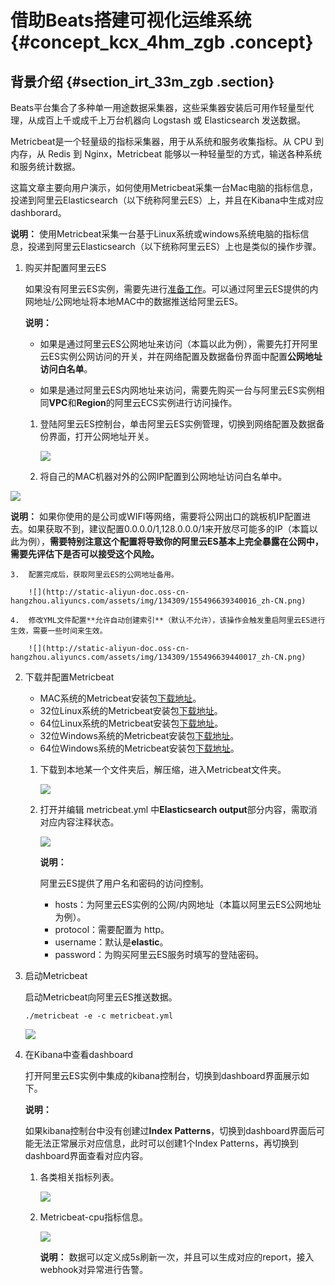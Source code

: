 # 借助Beats搭建可视化运维系统 {#concept_kcx_4hm_zgb .concept}

## 背景介绍 {#section_irt_33m_zgb .section}

Beats平台集合了多种单一用途数据采集器，这些采集器安装后可用作轻量型代理，从成百上千或成千上万台机器向 Logstash 或 Elasticsearch 发送数据。

Metricbeat是一个轻量级的指标采集器，用于从系统和服务收集指标。从 CPU 到内存，从 Redis 到 Nginx，Metricbeat 能够以一种轻量型的方式，输送各种系统和服务统计数据。

这篇文章主要向用户演示，如何使用Metricbeat采集一台Mac电脑的指标信息，投递到阿里云Elasticsearch（以下统称阿里云ES）上，并且在Kibana中生成对应dashborard。

**说明：** 使用Metricbeat采集一台基于Linux系统或windows系统电脑的指标信息，投递到阿里云Elasticsearch（以下统称阿里云ES）上也是类似的操作步骤。

1.  购买并配置阿里云ES

    如果没有阿里云ES实例，需要先进行[准备工作](../../../../../intl.zh-CN/快速入门/准备工作.md#)。可以通过阿里云ES提供的内网地址/公网地址将本地MAC中的数据推送给阿里云ES。

    **说明：** 

    -   如果是通过阿里云ES公网地址来访问（本篇以此为例），需要先打开阿里云ES实例公网访问的开关，并在网络配置及数据备份界面中配置**公网地址访问白名单**。

    -   如果是通过阿里云ES内网地址来访问，需要先购买一台与阿里云ES实例相同**VPC**和**Region**的阿里云ECS实例进行访问操作。

    1.  登陆阿里云ES控制台，单击阿里云ES实例管理，切换到网络配置及数据备份界面，打开公网地址开关。

        ![](http://static-aliyun-doc.oss-cn-hangzhou.aliyuncs.com/assets/img/134309/155496639340014_zh-CN.png)

    2.  将自己的MAC机器对外的公网IP配置到公网地址访问白名单中。

![](http://static-aliyun-doc.oss-cn-hangzhou.aliyuncs.com/assets/img/134309/155496639340015_zh-CN.png)

**说明：** 如果你使用的是公司或WIFI等网络，需要将公网出口的跳板机IP配置进去。如果获取不到，建议配置0.0.0.0/1,128.0.0.0/1来开放尽可能多的IP（本篇以此为例），**需要特别注意这个配置将导致你的阿里云ES基本上完全暴露在公网中，需要先评估下是否可以接受这个风险。**

    3.  配置完成后，获取阿里云ES的公网地址备用。

        ![](http://static-aliyun-doc.oss-cn-hangzhou.aliyuncs.com/assets/img/134309/155496639340016_zh-CN.png)

    4.  修改YML文件配置**允许自动创建索引**（默认不允许），该操作会触发重启阿里云ES进行生效，需要一些时间来生效。

        ![](http://static-aliyun-doc.oss-cn-hangzhou.aliyuncs.com/assets/img/134309/155496639440017_zh-CN.png)

2.  下载并配置Metricbeat
    -   MAC系统的Metricbeat安装包[下载地址](https://artifacts.elastic.co/downloads/beats/metricbeat/metricbeat-6.3.2-darwin-x86_64.tar.gz?spm=a2c4e.11153940.blogcont618611.15.4bb4639amOtBZb&file=metricbeat-6.3.2-darwin-x86_64.tar.gz)。
    -   32位Linux系统的Metricbeat安装包[下载地址](https://artifacts.elastic.co/downloads/beats/metricbeat/metricbeat-6.3.2-linux-x86.tar.gz?spm=a2c4e.11153940.blogcont618611.16.4bb4639amOtBZb&file=metricbeat-6.3.2-linux-x86.tar.gz)。
    -   64位Linux系统的Metricbeat安装包[下载地址](https://artifacts.elastic.co/downloads/beats/metricbeat/metricbeat-6.3.2-linux-x86_64.tar.gz?spm=a2c4e.11153940.blogcont618611.17.4bb4639amOtBZb&file=metricbeat-6.3.2-linux-x86_64.tar.gz)。
    -   32位Windows系统的Metricbeat安装包[下载地址](https://artifacts.elastic.co/downloads/beats/metricbeat/metricbeat-6.3.2-windows-x86.zip?spm=a2c4e.11153940.blogcont618611.18.4bb4639amOtBZb&file=metricbeat-6.3.2-windows-x86.zip)。
    -   64位Windows系统的Metricbeat安装包[下载地址](https://artifacts.elastic.co/downloads/beats/metricbeat/metricbeat-6.3.2-windows-x86_64.zip?spm=a2c4e.11153940.blogcont618611.19.4bb4639amOtBZb&file=metricbeat-6.3.2-windows-x86_64.zip)。
    1.  下载到本地某一个文件夹后，解压缩，进入Metricbeat文件夹。

        ![](http://static-aliyun-doc.oss-cn-hangzhou.aliyuncs.com/assets/img/134309/155496639440018_zh-CN.png)

    2.  打开并编辑 metricbeat.yml 中**Elasticsearch output**部分内容，需取消对应内容注释状态。

        ![](http://static-aliyun-doc.oss-cn-hangzhou.aliyuncs.com/assets/img/134309/155496639440019_zh-CN.png)

        **说明：** 

        阿里云ES提供了用户名和密码的访问控制。

        -   hosts：为阿里云ES实例的公网/内网地址（本篇以阿里云ES公网地址为例）。
        -   protocol：需要配置为 http。
        -   username：默认是**elastic**。
        -   password：为购买阿里云ES服务时填写的登陆密码。
3.  启动Metricbeat

    启动Metricbeat向阿里云ES推送数据。

    ```
    ./metricbeat -e -c metricbeat.yml
    ```

    ![](http://static-aliyun-doc.oss-cn-hangzhou.aliyuncs.com/assets/img/134309/155496639440020_zh-CN.png)

4.  在Kibana中查看dashboard

    打开阿里云ES实例中集成的kibana控制台，切换到dashboard界面展示如下。

    **说明：** 

    如果kibana控制台中没有创建过**Index Patterns**，切换到dashboard界面后可能无法正常展示对应信息，此时可以创建1个Index Patterns，再切换到dashboard界面查看对应内容。

    1.  各类相关指标列表。

        ![](http://static-aliyun-doc.oss-cn-hangzhou.aliyuncs.com/assets/img/134309/155496639440021_zh-CN.png)

    2.  Metricbeat-cpu指标信息。

        ![](http://static-aliyun-doc.oss-cn-hangzhou.aliyuncs.com/assets/img/134309/155496639440022_zh-CN.png)

        **说明：** 数据可以定义成5s刷新一次，并且可以生成对应的report，接入webhook对异常进行告警。


